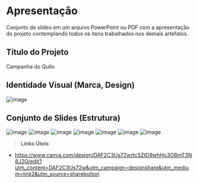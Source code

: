 # Apresentação
Conjunto de slides em um arquivo PowerPoint ou PDF com a apresentação do projeto contemplando todos os itens trabalhados nos demais artefatos.

## Título do Projeto

Campanha do Quilo

## Identidade Visual (Marca, Design)

![image](https://github.com/ICEI-PUC-Minas-PMV-ADS/pmv-ads-2023-2-e3-proj-mov-t2-pmv-ads-2023-2-e3-proj-mov-t2-time5/assets/97962041/f93018a9-6942-46fe-a545-8a44eff1a98e)


## Conjunto de Slides (Estrutura)

![image](https://github.com/ICEI-PUC-Minas-PMV-ADS/pmv-ads-2023-2-e3-proj-mov-t2-pmv-ads-2023-2-e3-proj-mov-t2-time5/assets/97962041/d74e47d5-c281-4030-896e-cf8eb91d5081)
![image](https://github.com/ICEI-PUC-Minas-PMV-ADS/pmv-ads-2023-2-e3-proj-mov-t2-pmv-ads-2023-2-e3-proj-mov-t2-time5/assets/97962041/4c307839-f47c-4ac6-b880-6b927816cf16)
![image](https://github.com/ICEI-PUC-Minas-PMV-ADS/pmv-ads-2023-2-e3-proj-mov-t2-pmv-ads-2023-2-e3-proj-mov-t2-time5/assets/97962041/3e4ac3f3-6ead-4ede-97ee-341d31409575)
![image](https://github.com/ICEI-PUC-Minas-PMV-ADS/pmv-ads-2023-2-e3-proj-mov-t2-pmv-ads-2023-2-e3-proj-mov-t2-time5/assets/97962041/55727e99-d387-4708-87b0-5c68a18c95c2)
![image](https://github.com/ICEI-PUC-Minas-PMV-ADS/pmv-ads-2023-2-e3-proj-mov-t2-pmv-ads-2023-2-e3-proj-mov-t2-time5/assets/97962041/6ed9c263-b1b9-469c-80ae-b6e72bae89d7)
![image](https://github.com/ICEI-PUC-Minas-PMV-ADS/pmv-ads-2023-2-e3-proj-mov-t2-pmv-ads-2023-2-e3-proj-mov-t2-time5/assets/97962041/73830288-1dc8-43e8-aace-1099876e501d)
![image](https://github.com/ICEI-PUC-Minas-PMV-ADS/pmv-ads-2023-2-e3-proj-mov-t2-pmv-ads-2023-2-e3-proj-mov-t2-time5/assets/97962041/0a60c594-3b66-4234-81c1-31e47ca3dbaa)

> **Links Úteis**:
- https://www.canva.com/design/DAF2C3Us72w/tcSZtD9whHo3GBmT3N8J2Q/edit?utm_content=DAF2C3Us72w&utm_campaign=designshare&utm_medium=link2&utm_source=sharebutton
